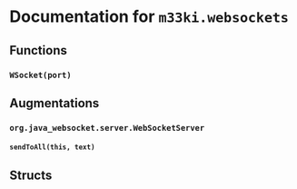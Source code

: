 
# Documentation for `m33ki.websockets`




## Functions

### `WSocket(port)`




## Augmentations

### `org.java_websocket.server.WebSocketServer`



#### `sendToAll(this, text)`





## Structs

